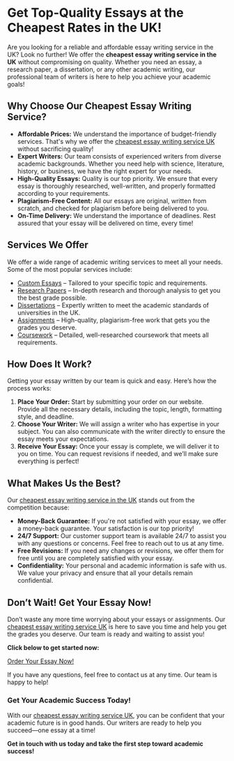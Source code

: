 # Get Top-Quality Essays at the Cheapest Rates in the UK!

Are you looking for a reliable and affordable essay writing service in the UK? Look no further! We offer the **cheapest essay writing service in the UK** without compromising on quality. Whether you need an essay, a research paper, a dissertation, or any other academic writing, our professional team of writers is here to help you achieve your academic goals!

## Why Choose Our Cheapest Essay Writing Service?

- **Affordable Prices:** We understand the importance of budget-friendly services. That's why we offer the [cheapest essay writing service UK](https://tinyurl.com/topessay?keyword=cheapest+essay+writing+service+uk) without sacrificing quality!
- **Expert Writers:** Our team consists of experienced writers from diverse academic backgrounds. Whether you need help with science, literature, history, or business, we have the right expert for your needs.
- **High-Quality Essays:** Quality is our top priority. We ensure that every essay is thoroughly researched, well-written, and properly formatted according to your requirements.
- **Plagiarism-Free Content:** All our essays are original, written from scratch, and checked for plagiarism before being delivered to you.
- **On-Time Delivery:** We understand the importance of deadlines. Rest assured that your essay will be delivered on time, every time!

## Services We Offer

We offer a wide range of academic writing services to meet all your needs. Some of the most popular services include:

- [Custom Essays](https://tinyurl.com/topessay?keyword=cheapest+essay+writing+service+uk) – Tailored to your specific topic and requirements.
- [Research Papers](https://tinyurl.com/topessay?keyword=cheapest+essay+writing+service+uk) – In-depth research and thorough analysis to get you the best grade possible.
- [Dissertations](https://tinyurl.com/topessay?keyword=cheapest+essay+writing+service+uk) – Expertly written to meet the academic standards of universities in the UK.
- [Assignments](https://tinyurl.com/topessay?keyword=cheapest+essay+writing+service+uk) – High-quality, plagiarism-free work that gets you the grades you deserve.
- [Coursework](https://tinyurl.com/topessay?keyword=cheapest+essay+writing+service+uk) – Detailed, well-researched coursework that meets all requirements.

## How Does It Work?

Getting your essay written by our team is quick and easy. Here’s how the process works:

1. **Place Your Order:** Start by submitting your order on our website. Provide all the necessary details, including the topic, length, formatting style, and deadline.
2. **Choose Your Writer:** We will assign a writer who has expertise in your subject. You can also communicate with the writer directly to ensure the essay meets your expectations.
3. **Receive Your Essay:** Once your essay is complete, we will deliver it to you on time. You can request revisions if needed, and we’ll make sure everything is perfect!

## What Makes Us the Best?

Our [cheapest essay writing service in the UK](https://tinyurl.com/topessay?keyword=cheapest+essay+writing+service+uk) stands out from the competition because:

- **Money-Back Guarantee:** If you're not satisfied with your essay, we offer a money-back guarantee. Your satisfaction is our top priority!
- **24/7 Support:** Our customer support team is available 24/7 to assist you with any questions or concerns. Feel free to reach out to us at any time.
- **Free Revisions:** If you need any changes or revisions, we offer them for free until you are completely satisfied with your essay.
- **Confidentiality:** Your personal and academic information is safe with us. We value your privacy and ensure that all your details remain confidential.

## Don’t Wait! Get Your Essay Now!

Don’t waste any more time worrying about your essays or assignments. Our [cheapest essay writing service UK](https://tinyurl.com/topessay?keyword=cheapest+essay+writing+service+uk) is here to save you time and help you get the grades you deserve. Our team is ready and waiting to assist you!

**Click below to get started now:**

[Order Your Essay Now!](https://tinyurl.com/topessay?keyword=cheapest+essay+writing+service+uk)

If you have any questions, feel free to contact us at any time. Our team is happy to help!

### Get Your Academic Success Today!

With our [cheapest essay writing service UK](https://tinyurl.com/topessay?keyword=cheapest+essay+writing+service+uk), you can be confident that your academic future is in good hands. Our writers are ready to help you succeed—one essay at a time!

**Get in touch with us today and take the first step toward academic success!**
